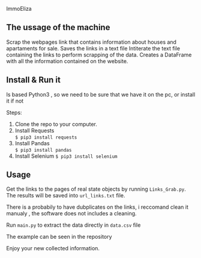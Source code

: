 ImmoEliza

## The ussage of the machine

Scrap the webpages link that contains information about houses and apartaments for sale.
Saves the links in a text file
Intiterate the text file containing the links to perform scrapping of the data.
Creates a DataFrame with all the information contained on the website.

## Install & Run it

Is based Python3 , so we need to be sure that we have it on the pc, or install it if not

Steps:

1. Clone the repo to your computer.
2. Install Requests  
   `$ pip3 install requests`
4. Install Pandas  
   `$ pip3 install pandas`
5. Install Selenium
   `$ pip3 install selenium`

## Usage

Get the links to the pages of real state objects by running `Links_Grab.py`. The results will be saved into `url_links.txt` file.

There is a probabily to have dubplicates on the links, i reccomand clean it manualy , the software does not includes a cleaning.

Run `main.py` to extract the data directly in `data.csv` file 

The example can be seen in the repository

Enjoy your new collected information.